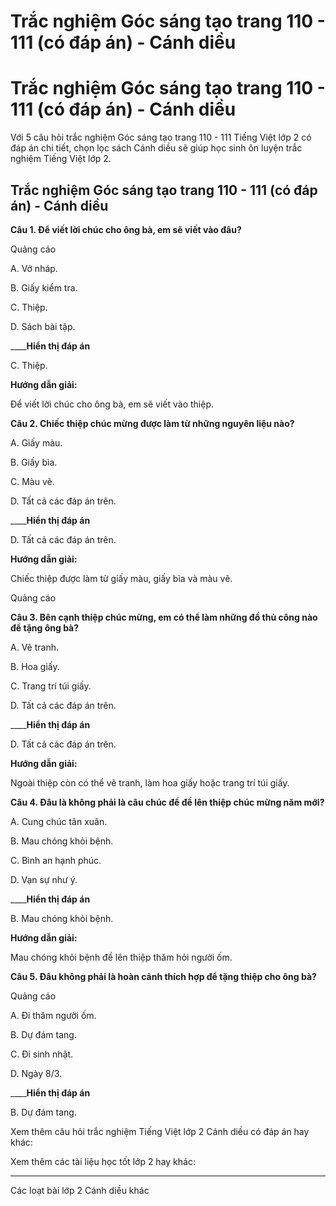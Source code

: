 # Trắc nghiệm Góc sáng tạo trang 110 - 111 (có đáp án) - Cánh diều

# Trắc nghiệm Góc sáng tạo trang 110 - 111 (có đáp án) - Cánh diều

Với 5 câu hỏi trắc nghiệm Góc sáng tạo trang 110 - 111 Tiếng Việt lớp 2 có đáp án chi tiết, chọn lọc sách Cánh diều sẽ giúp học sinh ôn luyện trắc nghiệm Tiếng Việt lớp 2.

## Trắc nghiệm Góc sáng tạo trang 110 - 111 (có đáp án) - Cánh diều

**Câu 1. Để viết lời chúc cho ông bà, em sẽ viết vào đâu?**

Quảng cáo

A. Vở nháp.

B. Giấy kiểm tra.

C. Thiệp.

D. Sách bài tập.

____**Hiển thị đáp án**

C. Thiệp.

**Hướng dẫn giải:**

Để viết lời chúc cho ông bà, em sẽ viết vào thiệp.

**Câu 2. Chiếc thiệp chúc mừng được làm từ những nguyên liệu nào?**

A. Giấy màu.

B. Giấy bìa.

C. Màu vẽ.

D. Tất cả các đáp án trên.

____**Hiển thị đáp án**

D. Tất cả các đáp án trên.

**Hướng dẫn giải:**

Chiếc thiệp được làm từ giấy màu, giấy bìa và màu vẽ.

Quảng cáo

**Câu 3. Bên cạnh thiệp chúc mừng, em có thể làm những đồ thủ công nào để tặng ông bà?**

A. Vẽ tranh.

B. Hoa giấy.

C. Trang trí túi giấy.

D. Tất cả các đáp án trên.

____**Hiển thị đáp án**

D. Tất cả các đáp án trên.

**Hướng dẫn giải:**

Ngoài thiệp còn có thể vẽ tranh, làm hoa giấy hoặc trang trí túi giấy.

**Câu 4. Đâu là không phải là câu chúc để đề lên thiệp chúc mừng năm mới?**

A. Cung chúc tân xuân.

B. Mau chóng khỏi bệnh.

C. Bình an hạnh phúc.

D. Vạn sự như ý.

____**Hiển thị đáp án**

B. Mau chóng khỏi bệnh.

**Hướng dẫn giải:**

Mau chóng khỏi bệnh đề lên thiệp thăm hỏi người ốm.

**Câu 5. Đâu không phải là hoàn cảnh thích hợp để tặng thiệp cho ông bà?**

Quảng cáo

A. Đi thăm người ốm.

B. Dự đám tang.

C. Đi sinh nhật.

D. Ngày 8/3.

____**Hiển thị đáp án**

B. Dự đám tang.

Xem thêm câu hỏi trắc nghiệm Tiếng Việt lớp 2 Cánh diều có đáp án hay khác:

Xem thêm các tài liệu học tốt lớp 2 hay khác:

* * *

Các loạt bài lớp 2 Cánh diều khác
